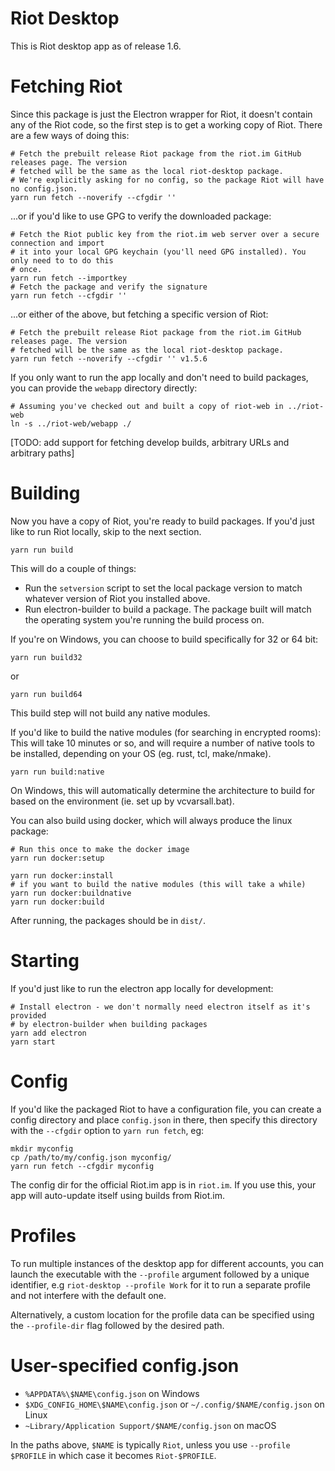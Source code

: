 Riot Desktop
============

This is Riot desktop app as of release 1.6.

Fetching Riot
=============
Since this package is just the Electron wrapper for Riot, it doesn't contain any of the Riot code,
so the first step is to get a working copy of Riot. There are a few ways of doing this:

```
# Fetch the prebuilt release Riot package from the riot.im GitHub releases page. The version
# fetched will be the same as the local riot-desktop package.
# We're explicitly asking for no config, so the package Riot will have no config.json.
yarn run fetch --noverify --cfgdir ''
```

...or if you'd like to use GPG to verify the downloaded package:
```
# Fetch the Riot public key from the riot.im web server over a secure connection and import
# it into your local GPG keychain (you'll need GPG installed). You only need to to do this
# once.
yarn run fetch --importkey
# Fetch the package and verify the signature
yarn run fetch --cfgdir ''
```

...or either of the above, but fetching a specific version of Riot:
```
# Fetch the prebuilt release Riot package from the riot.im GitHub releases page. The version
# fetched will be the same as the local riot-desktop package.
yarn run fetch --noverify --cfgdir '' v1.5.6
```

If you only want to run the app locally and don't need to build packages, you can
provide the `webapp` directory directly:
```
# Assuming you've checked out and built a copy of riot-web in ../riot-web
ln -s ../riot-web/webapp ./
```

[TODO: add support for fetching develop builds, arbitrary URLs and arbitrary paths]


Building
========
Now you have a copy of Riot, you're ready to build packages. If you'd just like to
run Riot locally, skip to the next section.

```
yarn run build
```
This will do a couple of things:
 * Run the `setversion` script to set the local package version to match whatever
   version of Riot you installed above.
 * Run electron-builder to build a package. The package built will match the operating system
   you're running the build process on.

If you're on Windows, you can choose to build specifically for 32 or 64 bit:
```
yarn run build32
```
or
```
yarn run build64
```

This build step will not build any native modules.

If you'd like to build the native modules (for searching in encrypted rooms):
This will take 10 minutes or so, and will require a number of native tools
to be installed, depending on your OS (eg. rust, tcl, make/nmake).
```
yarn run build:native
```

On Windows, this will automatically determine the architecture to build for based
on the environment (ie. set up by vcvarsall.bat).

You can also build using docker, which will always produce the linux package:
```
# Run this once to make the docker image
yarn run docker:setup

yarn run docker:install
# if you want to build the native modules (this will take a while)
yarn run docker:buildnative
yarn run docker:build
```

After running, the packages should be in `dist/`.

Starting
========
If you'd just like to run the electron app locally for development:
```
# Install electron - we don't normally need electron itself as it's provided
# by electron-builder when building packages
yarn add electron
yarn start
```

Config
======
If you'd like the packaged Riot to have a configuration file, you can create a
config directory and place `config.json` in there, then specify this directory
with the `--cfgdir` option to `yarn run fetch`, eg:
```
mkdir myconfig
cp /path/to/my/config.json myconfig/
yarn run fetch --cfgdir myconfig
```
The config dir for the official Riot.im app is in `riot.im`. If you use this,
your app will auto-update itself using builds from Riot.im.

Profiles
========

To run multiple instances of the desktop app for different accounts, you can
launch the executable with the `--profile` argument followed by a unique
identifier, e.g `riot-desktop --profile Work` for it to run a separate profile and
not interfere with the default one.

Alternatively, a custom location for the profile data can be specified using the
`--profile-dir` flag followed by the desired path.

User-specified config.json
==========================

+ `%APPDATA%\$NAME\config.json` on Windows
+ `$XDG_CONFIG_HOME\$NAME\config.json` or `~/.config/$NAME/config.json` on Linux
+ `~Library/Application Support/$NAME/config.json` on macOS

In the paths above, `$NAME` is typically `Riot`, unless you use `--profile
$PROFILE` in which case it becomes `Riot-$PROFILE`.
